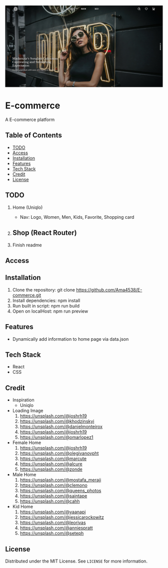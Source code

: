 ![Default Screenshot](Image/screenshot.jpg)

# E-commerce
A E-commerce platform

## Table of Contents
- [TODO](#TODO)
- [Access](#Access)
- [Installation](#installation)
- [Features](#features)
- [Tech Stack](#tech-stack)
- [Credit](#Credit)
- [License](#license)

## TODO
1. Home (Uniqlo)
    - Nav: Logo, Women, Men, Kids, Favorite, Shopping card

2. Shop (React Router)
    - 
3. Finish readme

## Access

## Installation
1. Clone the repository: git clone https://github.com/Ama4538/E-commerce.git
2. Install dependencies: npm install
3. Run built in script: npm run build
4. Open on localHost: npm run preview

## Features
- Dynamically add information to home page via data.json

## Tech Stack
- React
- CSS

## Credit
- Inspiration
    - Uniqlo
- Loading Image 
    1. https://unsplash.com/@joshrh19
    2. https://unsplash.com/@khodzinskyi 
    3. https://unsplash.com/@danielmonteirox
    4. https://unsplash.com/@joshrh19
    5. https://unsplash.com/@omarlopez1 
- Female Home 
    1. https://unsplash.com/@joshrh19
    2. https://unsplash.com/@olegivanovpht 
    3. https://unsplash.com/@marcute
    4. https://unsplash.com/@alcure
    5. https://unsplash.com/@zonde
- Male Home 
    1. https://unsplash.com/@mostafa_meraji
    2. https://unsplash.com/@clemono
    3. https://unsplash.com/@queens_photos
    4. https://unsplash.com/@saintape
    5. https://unsplash.com/@cahh
- Kid Home
    1. https://unsplash.com/@yaanapi
    2. https://unsplash.com/@jessicarockowitz 
    3. https://unsplash.com/@leorivas
    4. https://unsplash.com/@anniespratt 
    5. https://unsplash.com/@seteph
    
## License
Distributed under the MIT License. See `LICENSE` for more information.